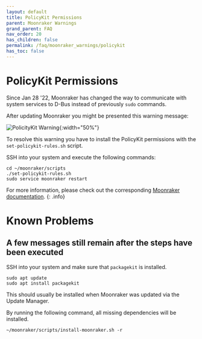 ```yaml
---
layout: default
title: PolicyKit Permissions
parent: Moonraker Warnings
grand_parent: FAQ
nav_order: 20
has_children: false
permalink: /faq/moonraker_warnings/policykit
has_toc: false
---
```


# PolicyKit Permissions
Since Jan 28 '22, Moonraker has changed the way to communicate with system services to D-Bus instead of previously `sudo` commands.

After updating Moonraker you might be presented this warning message:

![PolicityKit Warning](img/policitykit.png){:width="50%"}

To resolve this warning you have to install the PolicyKit permissions with the `set-policykit-rules.sh` script.

SSH into your system and execute the following commands:

```
cd ~/moonraker/scripts  
./set-policykit-rules.sh  
sudo service moonraker restart
```

For more information, please check out the corresponding [Moonraker documentation](https://moonraker.readthedocs.io/en/latest/installation/#policykit-permissions).
{: .info}

# Known Problems
## A few messages still remain after the steps have been executed

SSH into your system and make sure that `packagekit` is installed.

```
sudo apt update
sudo apt install packagekit
```

This should usually be installed when Moonraker was updated via the Update Manager.

By running the following command, all missing dependencies will be installed.

```
~/moonraker/scripts/install-moonraker.sh -r
```